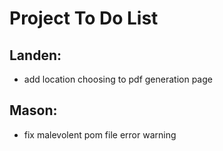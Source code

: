 # Project To Do List

## Landen:

- add location choosing to pdf generation page

## Mason:

- fix malevolent pom file error warning